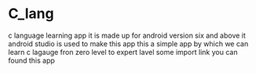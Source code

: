 # C_lang
c language learning app
it is made up for android version six and above it
android studio is used to make this app
this a simple app by which we can learn c lagauge fron zero level to expert lavel
some import link you can found this app
